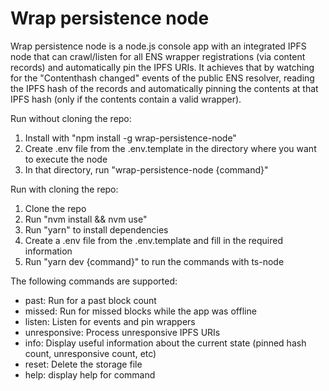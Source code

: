 # Wrap persistence node

Wrap persistence node is a node.js console app with an integrated IPFS node that can crawl/listen for all ENS wrapper registrations (via content records) and automatically pin the IPFS URIs.
It achieves that by watching for the "Contenthash changed" events of the public ENS resolver, reading the IPFS hash of the records and automatically pinning the contents at that IPFS hash (only if the contents contain a valid wrapper).

Run without cloning the repo:
1. Install with "npm install -g wrap-persistence-node"
2. Create .env file from the .env.template in the directory where you want to execute the node
3. In that directory, run "wrap-persistence-node {command}"

Run with cloning the repo:
1. Clone the repo
2. Run "nvm install && nvm use"
3. Run "yarn" to install dependencies
4. Create a .env file from the .env.template and fill in the required information
5. Run "yarn dev {command}" to run the commands with ts-node

The following commands are supported:
- past:  Run for a past block count
- missed:          Run for missed blocks while the app was offline
- listen:          Listen for events and pin wrappers
- unresponsive:    Process unresponsive IPFS URIs
- info:            Display useful information about the current state (pinned hash count, unresponsive count, etc)
- reset:           Delete the storage file
- help:  display help for command